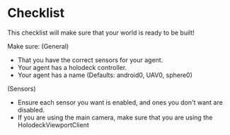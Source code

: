 # Checklist
This checklist will make sure that your world is ready to be built!

Make sure:
(General)
* That you have the correct sensors for your agent.
* Your agent has a holodeck controller.
* Your agent has a name (Defaults: android0, UAV0, sphere0)

(Sensors)
* Ensure each sensor you want is enabled, and ones you don't want are disabled.
* If you are using the main camera, make sure that you are using the HolodeckViewportClient